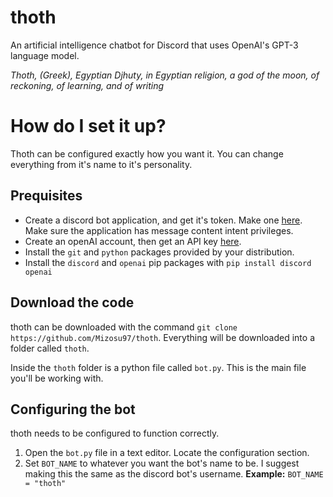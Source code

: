 # thoth
An artificial intelligence chatbot for Discord that uses OpenAI's GPT-3 language model.

*Thoth, (Greek), Egyptian Djhuty, in Egyptian religion, a god of the moon, of reckoning, of learning, and of writing*


# How do I set it up?

Thoth can be configured exactly how you want it. You can change everything from it's name to it's personality.

## Prequisites
- Create a discord bot application, and get it's token. Make one [here](https://discord.com/login?redirect_to=%2Fdevelopers%2Fapplications). Make sure the application has message content intent privileges.
- Create an openAI account, then get an API key [here](https://beta.openai.com/account/api-keys).
- Install the `git` and `python` packages provided by your distribution.
- Install the `discord` and `openai` pip packages with `pip install discord openai`

## Download the code
thoth can be downloaded with the command `git clone https://github.com/Mizosu97/thoth`. Everything will be downloaded into a folder called `thoth`.

Inside the `thoth` folder is a python file called `bot.py`. This is the main file you'll be working with.

## Configuring the bot
thoth needs to be configured to function correctly.

1. Open the `bot.py` file in a text editor. Locate the configuration section.
2. Set `BOT_NAME` to whatever you want the bot's name to be. I suggest making this the same as the discord bot's username. 
**Example:** `BOT_NAME = "thoth"`
